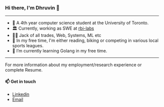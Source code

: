 ### Hi there, I'm Dhruvin 👋
---
- 🔭 A 4th year computer science student at the University of Toronto.
- 🏛 Currently, working as SWE at [rbi-labs](https://github.com/rbilabs) 
- 👨‍💻 Jack of all trades,  Web, Systems, ML etc
- 🏀 In my free time, I'm either reading, biking or competing in various local sports leagues. 
- 🌱 I’m currently learning Golang in my free time.

---
For more information about my employment/research experience or complete Resume. 
#### 📫 Get in touch
- [Linkedin](https://www.linkedin.com/in/dhruvin-vekariya/)
- [Email](dhruvin.vekariya@mail.utoronto.ca)

